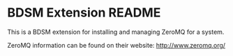 # BDSM Extension README

This is a BDSM extension for installing and managing ZeroMQ for
a system.

ZeroMQ information can be found on their website: http://www.zeromq.org/

